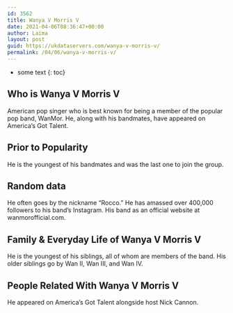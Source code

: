 ```yaml
---
id: 3562
title: Wanya V Morris V
date: 2021-04-06T08:36:47+00:00
author: Laima
layout: post
guid: https://ukdataservers.com/wanya-v-morris-v/
permalink: /04/06/wanya-v-morris-v/
---
```


* some text
{: toc}


## Who is Wanya V Morris V
                  
                  
                  
American pop singer who is best known for being a member of the popular pop band, WanMor. He, along with his bandmates, have appeared on America&#8217;s Got Talent.
                  
              
            
              
            
                
                
                
## Prior to Popularity
                  
                  
                  
He is the youngest of his bandmates and was the last one to join the group.
                  
              
            
              
            
                
                
                
## Random data
                  
                  
                  
He often goes by the nickname &#8220;Rocco.&#8221; He has amassed over 400,000 followers to his band&#8217;s Instagram. His band as an official website at wanmorofficial.com.
                  
              
            
              
            
                
                
                
## Family & Everyday Life of Wanya V Morris V
                  
                  
                  
He is the youngest of his siblings, all of whom are members of the band. His older siblings go by Wan II, Wan III, and Wan IV.
                  
              
            
              
            
                
                
                
## People Related With Wanya V Morris V
                  
                  
                  
He appeared on America&#8217;s Got Talent alongside host Nick Cannon.
                  
              
            
              
            
                
              
            
              
              
            
            
              
            
          
          
          